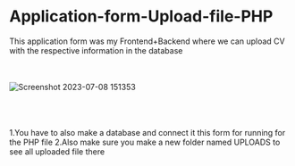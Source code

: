 # Application-form-Upload-file-PHP

This application form was my Frontend+Backend where we can upload CV with the respective information in the database
<br>
<br>
<br>

![Screenshot 2023-07-08 151353](https://github.com/Rahul-patil-2003/Application-form-Upload-file-PHP/assets/138668076/4f5ace27-dfcf-49f1-a323-b30b1daf8096)

<br>
<br>
<br>
1.You have to also make a database and connect it this form for running for the PHP file
2.Also make sure you make a new folder named UPLOADS to see all uploaded file there
